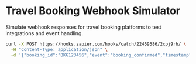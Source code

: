 # Travel Booking Webhook Simulator

Simulate webhook responses for travel booking platforms to test integrations and event handling.

```bash
curl -X POST https://hooks.zapier.com/hooks/catch/22459586/2xpj9rh/ \
  -H "Content-Type: application/json" \
  -d '{"booking_id":"BKG123456","event":"booking_confirmed","timestamp":"2025-04-24T14:01:21Z"}'
